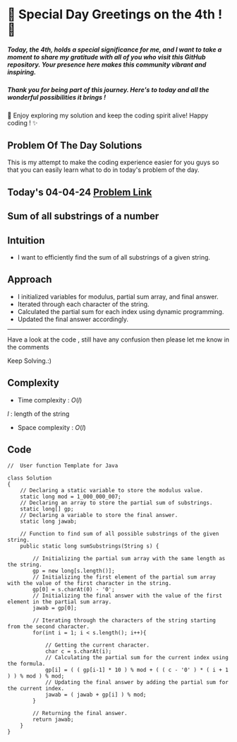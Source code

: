 # 🎉 Special Day Greetings on the 4th ! 🎉

##### Today, the 4th, holds a special significance for me, and I want to take a moment to share my gratitude with all of you who visit this GitHub repository. Your presence here makes this community vibrant and inspiring.

##### Thank you for being part of this journey. Here's to today and all the wonderful possibilities it brings !

🚀 Enjoy exploring my solution and keep the coding spirit alive! Happy coding ! ✨

## Problem Of The Day Solutions

This is my attempt to make the coding experience easier for you guys so that you can easily learn what to do in today's problem of the day.

## Today's 04-04-24 [Problem Link](https://www.geeksforgeeks.org/problems/sum-of-all-substrings-of-a-number-1587115621/1)
## Sum of all substrings of a number

## Intuition
-  I want to efficiently find the sum of all substrings of a given string.

## Approach
- I initialized variables for modulus, partial sum array, and final answer.
- Iterated through each character of the string.
- Calculated the partial sum for each index using dynamic programming.
- Updated the final answer accordingly.

---
Have a look at the code , still have any confusion then please let me know in the comments

Keep Solving.:)

## Complexity
- Time complexity : $O(l)$
<!-- Add your time complexity here, e.g. $$O())$$ -->
$l$ : length of the string

- Space complexity : $O(l)$
<!-- Add your space complexity here, e.g. $$O(n)$$ -->

## Code

```
//  User function Template for Java

class Solution
{
    // Declaring a static variable to store the modulus value.
    static long mod = 1_000_000_007;
    // Declaring an array to store the partial sum of substrings.
    static long[] gp;
    // Declaring a variable to store the final answer.
    static long jawab;
    
    // Function to find sum of all possible substrings of the given string.
    public static long sumSubstrings(String s) {
        
        // Initializing the partial sum array with the same length as the string.
        gp = new long[s.length()];
        // Initializing the first element of the partial sum array with the value of the first character in the string.
        gp[0] = s.charAt(0) - '0';
        // Initializing the final answer with the value of the first element in the partial sum array.
        jawab = gp[0];
        
        // Iterating through the characters of the string starting from the second character.
        for(int i = 1; i < s.length(); i++){
            
            // Getting the current character.
            char c = s.charAt(i);
            // Calculating the partial sum for the current index using the formula.
            gp[i] = ( ( gp[i-1] * 10 ) % mod + ( ( c - '0' ) * ( i + 1 ) ) % mod ) % mod;
            // Updating the final answer by adding the partial sum for the current index.
            jawab = ( jawab + gp[i] ) % mod;
        }
        
        // Returning the final answer.
        return jawab;
    }
}
```